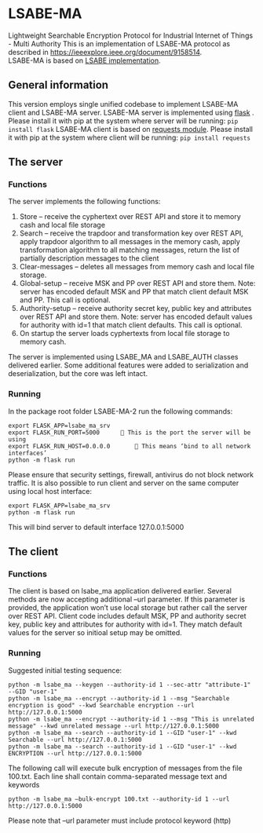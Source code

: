 # LSABE-MA

Lightweight Searchable Encryption Protocol for Industrial Internet of Things - Multi Authority 
This is an implementation of LSABE-MA protocol as described in https://ieeexplore.ieee.org/document/9158514.  
LSABE-MA is based on [LSABE implementation](https://github.com/maxirmx/LSABE).

## General information

This version employs single unified codebase to implement LSABE-MA client and LSABE-MA server.
LSABE-MA server is implemented using [flask](https://flask.palletsprojects.com/en/2.0.x/quickstart) . Please install it with pip at the system where server will be running: ```pip install flask```
LSABE-MA client is based on [requests module](https://docs.python-requests.org/en/master).  Please install it with pip at the system where client will be running: ```pip install requests```

## The server
### Functions
The server implements the following functions:
1.	Store – receive the cyphertext over REST API and store it to memory cash and local file storage
2.	Search – receive the trapdoor and transformation key over REST API, apply trapdoor algorithm to all messages in the memory cash, apply transformation algorithm to all matching messages, return the list of partially description messages to the client
3.	Clear-messages  – deletes all messages from memory cash and local file storage.
4.	Global-setup – receive MSK and PP over REST API and store them. Note:  server has encoded default MSK and PP that match client default MSK and PP. This call is optional.
5.	Authority-setup – receive authority secret key, public key and attributes over REST API and store them. Note:  server has encoded default values for authority with id=1 that match client defaults. This call is optional.
6.	On startup the server loads cyphertexts from local file storage to memory cash.

The server is implemented using LSABE_MA and LSABE_AUTH classes delivered earlier.  Some additional features were added to serialization and deserialization, but the core was left intact.

### Running
In the package root folder LSABE-MA-2 run the following commands:
```
export FLASK_APP=lsabe_ma_srv
export FLASK_RUN_PORT=5000		 This is the port the server will be using	
export FLASK_RUN_HOST=0.0.0.0		 This means ‘bind to all network interfaces’
python -m flask run
```

Please ensure that security settings, firewall, antivirus do not block network traffic.  It is also possible to run client and server on the same computer using local host interface:
```
export FLASK_APP=lsabe_ma_srv
python -m flask run
```
This will bind server to default interface 127.0.0.1:5000

## The client
### Functions
The client is based on lsabe_ma application delivered earlier. Several methods are now accepting additional –url parameter.  If this parameter is provided, the application won’t use local storage but rather call the server over REST API.
Client code includes default MSK, PP and authority secret key, public key and attributes for authority with id=1. They match default values for the server so initioal setup may be omitted.

### Running
Suggested initial testing sequence:
```
python -m lsabe_ma --keygen --authority-id 1 --sec-attr "attribute-1"  --GID "user-1"
python -m lsabe_ma --encrypt --authority-id 1 --msg "Searchable encryption is good" --kwd Searchable encryption --url http://127.0.0.1:5000 
python -m lsabe_ma --encrypt --authority-id 1 --msg "This is unrelated message" --kwd unrelated message --url http://127.0.0.1:5000 
python -m lsabe_ma --search --authority-id 1 --GID "user-1" --kwd Searchable --url http://127.0.0.1:5000 
python -m lsabe_ma --search --authority-id 1 --GID "user-1" --kwd ENCRYPTION --url http://127.0.0.1:5000
```
The following call will execute bulk encryption of messages from the file 100.txt.  Each line shall contain comma-separated message text and keywords 
```
python -m lsabe_ma –bulk-encrypt 100.txt --authority-id 1 --url http://127.0.0.1:5000 
```
Please note that –url parameter must include protocol keyword (http)
